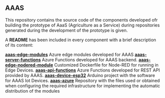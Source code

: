 ## AAAS

This repository contains the source code of the components developed ofr building the prototype of AaaS (Agriculture as a Service) during repositories generated during the development of the prototype is given.

A **README** has been included in every component with a brief description of its content:

[**aaas-edge-modules**](./aaas-edge-modules)
Azure edge modules developed for AAAS
[**aaas-server-functions**](./aaas-server-functions)
Azure Functions developed for AAAS backend.
[**aaas-edge-nodered-module**](./aaas-edge-nodered-module)
Customized Dockerfile for Node-RED for running in Edge Devices.
[**aaas-api-functions**](./aaas-api-functions)
Azure Functions developed for REST API provided by AAAS.
[**aaas-device-esp32**](./aaas-device-esp32)
Arduino project with the software for AAAS Iot Devices.
[**aaas-azure**](./aaas-azure)
Repository with the files used or obtained when configuring the required infrastructure for implementing the automatic distribution of the modules